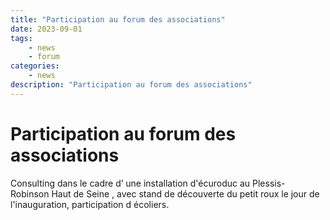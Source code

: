 ```yaml
---
title: "Participation au forum des associations"
date: 2023-09-01
tags: 
    - news
    - forum
categories:
    - news
description: "Participation au forum des associations"
---
```


# Participation au forum des associations

Consulting dans le cadre d’ une installation d'écuroduc au Plessis- Robinson Haut de Seine , avec stand de découverte du petit roux le jour de l'inauguration, participation d écoliers.